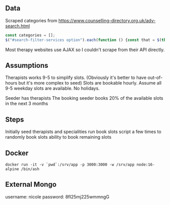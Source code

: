 ## Data
Scraped categories from https://www.counselling-directory.org.uk/adv-search.html

```javascript
const categories = [];
$("#search-filter-services option").each(function () {const that = $(this); categories.push(that.text());});
```

Most therapy websites use AJAX so I couldn't scrape from their API directly.


## Assumptions
Therapists works 9-5 to simplify slots. (Obviously it's better to have out-of-hours but it's more complex to seed)
Slots are bookable hourly.
Assume all 9-5 weekday slots are available. No holidays.

Seeder has therapists
The booking seeder books 20% of the available slots in the next 3 months

## Steps
Initially seed therapists and specialities
run book slots script a few times to randomly book slots
ability to book remaining slots


## Docker
```
docker run -it -v `pwd`:/srv/app -p 3000:3000 -w /srv/app node:16-alpine /bin/ash 
```

## External Mongo
username: nicole
password: 8fI25mj225wmmngG